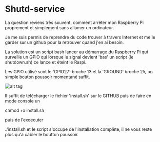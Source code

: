 # Shutd-service

La question reviens très souvent, comment arrêter mon Raspberry Pi proprement et simplement sans allumer un ordinateur.

Je me suis permis de reprendre du code trouver à travers Internet et me le garder sur un github pour la retrouver quand j'en ai besoin.

La solution est un script bash lancer au démarrage du Raspberry Pi qui surveille un GPIO qui lorsque le signal devient 'bas' un script (le shutdown.sh) ce lance et éteint le Raspi.

Les GPIO utilisé sont le 'GPIO27' broche 13 et la 'GROUND' broche 25, un simple bouton poussoir momentané suffit.

![alt tag](http://ham.mangeolle.fr/wp-content/uploads/2019/05/gpio-768x564.png)

Il suffit de télécharger le fichier 'install.sh' sur le GITHUB puis de faire en mode console un

chmod +x install.sh

puis de l'excecuter

./install.sh et le script s'occupe de l'installation complète, il ne vous reste plus qu'à câbler le boutton poussoir.

